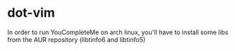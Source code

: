 # dot-vim

In order to run YouCompleteMe on arch linux, you'll have to install some libs from the AUR repository (libtinfo6 and libtinfo5)
